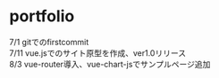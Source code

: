 # portfolio
7/1 gitでのfirstcommit<br>
7/11 vue.jsでのサイト原型を作成、ver1.0リリース<br>
8/3 vue-router導入、vue-chart-jsでサンプルページ追加 
